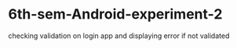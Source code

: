 # 6th-sem-Android-experiment-2

checking validation on login app and displaying error if not validated
